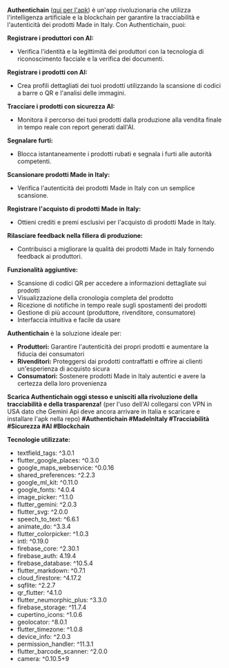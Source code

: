 **Authentichain** ([qui per l'apk]([www.google.com](https://drive.google.com/file/d/1Y_6SlGWksnB0wGTuLMW66kKnF2K5Fpef/view?usp=sharing))) è un'app rivoluzionaria che utilizza l'intelligenza artificiale e la blockchain per garantire la tracciabilità e l'autenticità dei prodotti Made in Italy. Con Authentichain, puoi:

**Registrare i produttori con AI:**

- Verifica l'identità e la legittimità dei produttori con la tecnologia di riconoscimento facciale e la verifica dei documenti.

**Registrare i prodotti con AI:**

- Crea profili dettagliati dei tuoi prodotti utilizzando la scansione di codici a barre o QR e l'analisi delle immagini.

**Tracciare i prodotti con sicurezza AI:**

- Monitora il percorso dei tuoi prodotti dalla produzione alla vendita finale in tempo reale con report generati dall'AI.

**Segnalare furti:**

- Blocca istantaneamente i prodotti rubati e segnala i furti alle autorità competenti.

**Scansionare prodotti Made in Italy:**

- Verifica l'autenticità dei prodotti Made in Italy con un semplice scansione.

**Registrare l'acquisto di prodotti Made in Italy:**

- Ottieni crediti e premi esclusivi per l'acquisto di prodotti Made in Italy.

**Rilasciare feedback nella filiera di produzione:**

- Contribuisci a migliorare la qualità dei prodotti Made in Italy fornendo feedback ai produttori.

**Funzionalità aggiuntive:**

- Scansione di codici QR per accedere a informazioni dettagliate sui prodotti
- Visualizzazione della cronologia completa del prodotto
- Ricezione di notifiche in tempo reale sugli spostamenti dei prodotti
- Gestione di più account (produttore, rivenditore, consumatore)
- Interfaccia intuitiva e facile da usare

**Authentichain** è la soluzione ideale per:

- **Produttori:** Garantire l'autenticità dei propri prodotti e aumentare la fiducia dei consumatori
- **Rivenditori:** Proteggersi dai prodotti contraffatti e offrire ai clienti un'esperienza di acquisto sicura
- **Consumatori:** Sostenere prodotti Made in Italy autentici e avere la certezza della loro provenienza

**Scarica Authentichain oggi stesso e unisciti alla rivoluzione della tracciabilità e della trasparenza!**
(per l'uso dell'AI collegarsi con VPN in USA dato che Gemini Api deve ancora arrivare in Italia e scaricare e installare l'apk nella repo)
**#Authentichain #MadeInItaly #Tracciabilità #Sicurezza #AI #Blockchain**

**Tecnologie utilizzate:**

- textfield\_tags: ^3.0.1
- flutter\_google\_places: ^0.3.0
- google\_maps\_webservice: ^0.0.16
- shared\_preferences: ^2.2.3
- google\_ml\_kit: ^0.11.0
- google\_fonts: ^4.0.4
- image\_picker: ^1.1.0
- flutter\_gemini: ^2.0.3
- flutter\_svg: ^2.0.0
- speech\_to\_text: ^6.6.1
- animate\_do: ^3.3.4
- flutter\_colorpicker: ^1.0.3
- intl: ^0.19.0
- firebase\_core: ^2.30.1
- firebase\_auth: 4.19.4
- firebase\_database: ^10.5.4
- flutter\_markdown: ^0.7.1
- cloud\_firestore: ^4.17.2
- sqflite: ^2.2.7
- qr\_flutter: ^4.1.0
- flutter\_neumorphic\_plus: ^3.3.0
- firebase\_storage: ^11.7.4
- cupertino\_icons: ^1.0.6
- geolocator: ^8.0.1
- flutter\_timezone: ^1.0.8
- device\_info: ^2.0.3
- permission\_handler: ^11.3.1
- flutter\_barcode\_scanner: ^2.0.0
- camera: ^0.10.5+9

